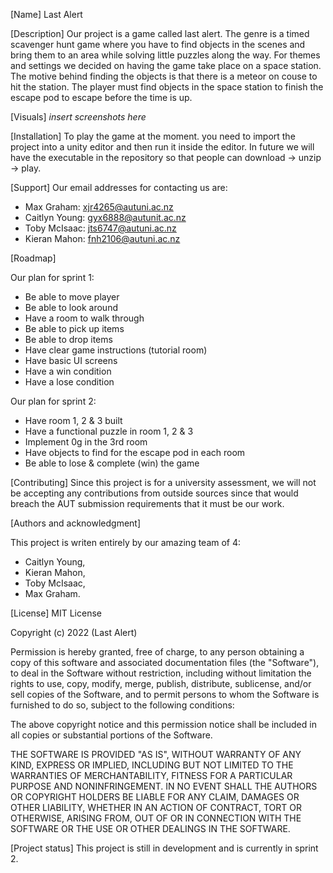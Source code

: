 [Name]
Last Alert

[Description]
Our project is a game called last alert. The genre is a timed scavenger hunt game where you have to find objects in the scenes and bring them to an area while solving little puzzles along the way. For themes and settings we decided on having the game take place on a space station. The motive behind finding the objects is that there is a meteor on couse to hit the station. The player must find objects in the space station to finish the escape pod to escape before the time is up.

[Visuals]
*insert screenshots here*

[Installation]
To play the game at the moment. you need to import the project into a unity editor and then run it inside the editor. In future we will have the executable in the repository so that people can download -> unzip -> play.

[Support]
Our email addresses for contacting us are:
- Max Graham: xjr4265@autuni.ac.nz
- Caitlyn Young: gyx6888@autunit.ac.nz
- Toby McIsaac: jts6747@autuni.ac.nz
- Kieran Mahon: fnh2106@autuni.ac.nz

[Roadmap]

Our plan for sprint 1:
- Be able to move player
- Be able to look around
- Have a room to walk through
- Be able to pick up items
- Be able to drop items
- Have clear game instructions (tutorial room)
- Have basic UI screens
- Have a win condition
- Have a lose condition

Our plan for sprint 2:
- Have room 1, 2 & 3 built
- Have a functional puzzle in room 1, 2 & 3
- Implement 0g in the 3rd room
- Have objects to find for the escape pod in each room
- Be able to lose & complete (win) the game


[Contributing]
Since this project is for a university assessment, we will not be accepting any contributions from outside sources since that would breach the AUT submission requirements that it must be our work.

[Authors and acknowledgment]

This project is writen entirely by our amazing team of 4:
- Caitlyn Young,
- Kieran Mahon,
- Toby McIsaac,
- Max Graham.

[License]
MIT License

Copyright (c) 2022 (Last Alert)

Permission is hereby granted, free of charge, to any person obtaining a copy
of this software and associated documentation files (the "Software"), to deal
in the Software without restriction, including without limitation the rights
to use, copy, modify, merge, publish, distribute, sublicense, and/or sell
copies of the Software, and to permit persons to whom the Software is
furnished to do so, subject to the following conditions:

The above copyright notice and this permission notice shall be included in all
copies or substantial portions of the Software.

THE SOFTWARE IS PROVIDED "AS IS", WITHOUT WARRANTY OF ANY KIND, EXPRESS OR
IMPLIED, INCLUDING BUT NOT LIMITED TO THE WARRANTIES OF MERCHANTABILITY,
FITNESS FOR A PARTICULAR PURPOSE AND NONINFRINGEMENT. IN NO EVENT SHALL THE
AUTHORS OR COPYRIGHT HOLDERS BE LIABLE FOR ANY CLAIM, DAMAGES OR OTHER
LIABILITY, WHETHER IN AN ACTION OF CONTRACT, TORT OR OTHERWISE, ARISING FROM,
OUT OF OR IN CONNECTION WITH THE SOFTWARE OR THE USE OR OTHER DEALINGS IN THE
SOFTWARE.

[Project status]
This project is still in development and is currently in sprint 2.
